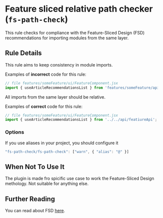 # Feature sliced relative path checker (`fs-path-check`)

This rule checks for compliance with the Feature-Sliced Design (FSD) recommendations for importing
modules from the same layer.

## Rule Details

This rule aims to keep consistency in module imports.

Examples of **incorrect** code for this rule:

```js
// file features/someFeature/ui/FeatureComponent.jsx
import { useArticleRecommendationsList } from 'features/someFeature/api/featiureApi';
```

All imports from the same layer should be relative.

Examples of **correct** code for this rule:

```js
// file features/someFeature/ui/FeatureComponent.jsx
import { useArticleRecommendationsList } from '../../api/featiureApi';
```

### Options

If you use aliases in your project, you should configure it

```js
"fs-path-check/fs-path-check": ["warn", { "alias": "@" }]
```

## When Not To Use It

The plugin is made fro spicific use case to work the Feature-Sliced Design methology. Not suitable
for anything else.

## Further Reading

You can read about FSD [here](https://feature-sliced.design).
